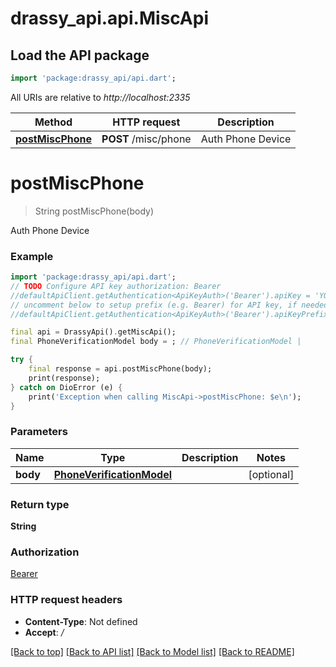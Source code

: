 # drassy_api.api.MiscApi

## Load the API package
```dart
import 'package:drassy_api/api.dart';
```

All URIs are relative to *http://localhost:2335*

Method | HTTP request | Description
------------- | ------------- | -------------
[**postMiscPhone**](MiscApi.md#postmiscphone) | **POST** /misc/phone | Auth Phone Device


# **postMiscPhone**
> String postMiscPhone(body)

Auth Phone Device

### Example
```dart
import 'package:drassy_api/api.dart';
// TODO Configure API key authorization: Bearer
//defaultApiClient.getAuthentication<ApiKeyAuth>('Bearer').apiKey = 'YOUR_API_KEY';
// uncomment below to setup prefix (e.g. Bearer) for API key, if needed
//defaultApiClient.getAuthentication<ApiKeyAuth>('Bearer').apiKeyPrefix = 'Bearer';

final api = DrassyApi().getMiscApi();
final PhoneVerificationModel body = ; // PhoneVerificationModel | 

try {
    final response = api.postMiscPhone(body);
    print(response);
} catch on DioError (e) {
    print('Exception when calling MiscApi->postMiscPhone: $e\n');
}
```

### Parameters

Name | Type | Description  | Notes
------------- | ------------- | ------------- | -------------
 **body** | [**PhoneVerificationModel**](PhoneVerificationModel.md)|  | [optional] 

### Return type

**String**

### Authorization

[Bearer](../README.md#Bearer)

### HTTP request headers

 - **Content-Type**: Not defined
 - **Accept**: */*

[[Back to top]](#) [[Back to API list]](../README.md#documentation-for-api-endpoints) [[Back to Model list]](../README.md#documentation-for-models) [[Back to README]](../README.md)

